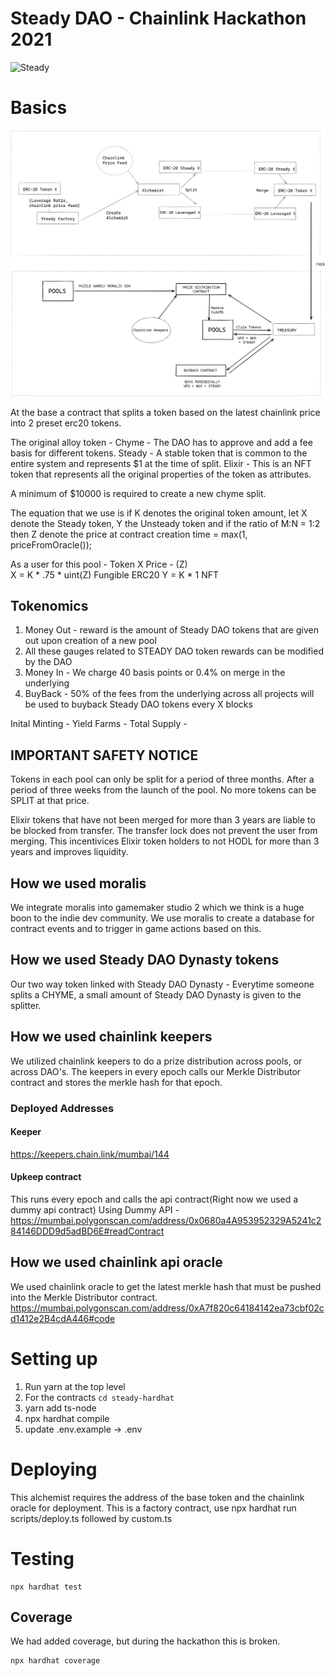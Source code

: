 # Steady DAO - Chainlink Hackathon 2021
![Steady](https://media.giphy.com/media/fyLKPt5fFoChh6u4uw/giphy.gif)


# Basics

<p align="center">
  <img src="steadyDAO.png"/>
</p>


At the base a contract that splits a token based on the latest chainlink price into 2 preset erc20 tokens.

The original alloy token - Chyme - The DAO has to approve and add a fee basis for different tokens.
Steady - A stable token that is common to the entire system and represents $1 at the time of split.
Elixir - This is an NFT token that represents all the original properties of the token as attributes. 

A minimum of $10000 is required to create a new chyme split.

The equation that we use is 
if K denotes the original token amount, 
let X denote the Steady token,
Y the Unsteady token and if the ratio of M:N = 1:2 then
Z denote the price at contract creation time = max(1, priceFromOracle());

As a user for this pool - Token X Price - (Z)       
 X = K * .75 * uint(Z) Fungible ERC20
 Y = K * 1 NFT

## Tokenomics

1. Money Out - reward is the amount of Steady DAO tokens that are given out upon creation of a new pool
1. All these gauges related to STEADY DAO token rewards can be modified by the DAO
1. Money In - We charge 40 basis points or 0.4% on merge in the underlying
1. BuyBack - 50% of the fees from the underlying across all projects will be used to buyback Steady DAO tokens every X blocks

Inital Minting - 
Yield Farms - 
Total Supply - 


## IMPORTANT SAFETY NOTICE 
Tokens in each pool can only be split for a period of three months. After a period of three weeks from the launch of the pool. No more tokens can be SPLIT at that price.

Elixir tokens that have not been merged for more than 3 years are liable to be blocked from transfer. The transfer lock does not prevent the user from merging.
This incentivices Elixir token holders to not HODL for more than 3 years and improves liquidity.

## How we used moralis

We integrate moralis into gamemaker studio 2 which we think is a huge boon to the indie dev community. We use moralis to create a database for contract events and to trigger in game actions based on this.

## How we used Steady DAO Dynasty tokens
Our two way token linked with Steady DAO Dynasty - 
Everytime someone splits a CHYME, a small amount of Steady DAO Dynasty is given to the splitter.

## How we used chainlink keepers

We utilized chainlink keepers to do a prize distribution across pools, or across DAO's. The keepers in every epoch calls our Merkle Distributor contract
and stores the merkle hash for that epoch.

### Deployed Addresses
#### Keeper
https://keepers.chain.link/mumbai/144 

#### Upkeep contract
This runs every epoch and calls the api contract(Right now we used a dummy api contract)
Using Dummy API - 
https://mumbai.polygonscan.com/address/0x0680a4A953952329A5241c284146DDD9d5adBD6E#readContract


## How we used chainlink api oracle
We used chainlink oracle to get the latest merkle hash that must be pushed into the Merkle Distributor contract.
https://mumbai.polygonscan.com/address/0xA7f820c64184142ea73cbf02cd1412e2B4cdA446#code

# Setting up
1. Run yarn at the top level
2. For the contracts ``` cd steady-hardhat ```  
3. yarn add ts-node 
4. npx hardhat compile
5. update .env.example -> .env
# Deploying 
This alchemist requires the address of the base token and the chainlink oracle for deployment. This is a factory contract, use npx hardhat run scripts/deploy.ts followed by custom.ts

# Testing 
```
npx hardhat test
```

## Coverage
We had added coverage, but during the hackathon this is broken.

```
npx hardhat coverage
```
